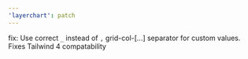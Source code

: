 ```yaml
---
'layerchart': patch
---
```


fix: Use correct `_` instead of `,` grid-col-[...] separator for custom values. Fixes Tailwind 4 compatability
